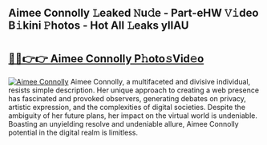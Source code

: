 ## Aimee Connolly 𝙻eaked 𝙽u𝚍e - Part-eHW 𝚅𝚒deo B𝚒kini 𝙿hotos - Hot All 𝙻eaks ylIAU

# <h2><a href="http://ld02bn.urlbe.top/?page=Aimee+Connolly">🔗🔗👉👉 Aimee Connolly P𝚑oto𝚜Vid𝚎o</a></h2>

[![Aimee Connolly](https://i.imgur.com/eBuTRDB.gif)](http://ld02bn.urlbe.top/?page=Aimee+Connolly)
Aimee Connolly, a multifaceted and divisive individual, resists simple description. Her unique approach to creating a web presence has fascinated and provoked observers, generating debates on privacy, artistic expression, and the complexities of digital societies. Despite the ambiguity of her future plans, her impact on the virtual world is undeniable. Boasting an unyielding resolve and undeniable allure, Aimee Connolly potential in the digital realm is limitless.
